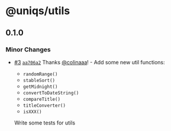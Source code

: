 # @uniqs/utils

## 0.1.0
### Minor Changes



- [#3](https://github.com/colinaaa/UniqueMono/pull/3) [`aa706a2`](https://github.com/colinaaa/UniqueMono/commit/aa706a2f4590ac55faa23c39afc77ee9accb2d61) Thanks [@colinaaa](https://github.com/colinaaa)! - Add some new util functions:
  
  - `randomRange()`
  - `stableSort()`
  - `getMidnight()`
  - `convertToDateString()`
  - `compareTitle()`
  - `titleConverter()`
  - `isXXX()`
  
  Write some tests for utils
